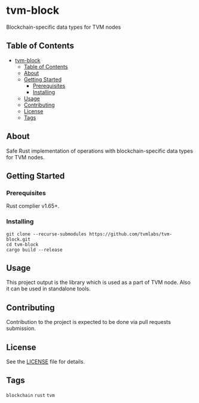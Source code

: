# tvm-block

Blockchain-specific data types for TVM nodes

## Table of Contents

- [tvm-block](#tvm-block)
  - [Table of Contents](#table-of-contents)
  - [About](#about)
  - [Getting Started](#getting-started)
    - [Prerequisites](#prerequisites)
    - [Installing](#installing)
  - [Usage](#usage)
  - [Contributing](#contributing)
  - [License](#license)
  - [Tags](#tags)

## About

Safe Rust implementation of operations with blockchain-specific data types for TVM nodes.

## Getting Started

### Prerequisites

Rust complier v1.65+.

### Installing

```
git clone --recurse-submodules https://github.com/tvmlabs/tvm-block.git
cd tvm-block
cargo build --release
```

## Usage

This project output is the library which is used as a part of TVM node. Also it can be used in standalone tools.

## Contributing

Contribution to the project is expected to be done via pull requests submission.

## License

See the [LICENSE](LICENSE) file for details.

## Tags

`blockchain` `rust` `tvm`
